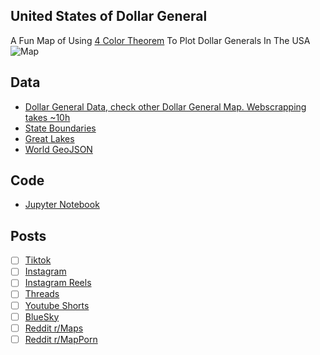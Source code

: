 ## United States of Dollar General
A Fun Map of Using [4 Color Theorem](https://en.wikipedia.org/wiki/Four_color_theorem) To Plot Dollar Generals In The USA
![Map](United_States_Of_Dollar_General.png)

## Data
* [Dollar General Data, check other Dollar General Map. Webscrapping takes ~10h](../Dollar_Generals_Per_State/)
* [State Boundaries](https://www.census.gov/geographies/mapping-files/time-series/geo/carto-boundary-file.html)
* [Great Lakes](https://usicecenter.gov/Products/GreatLakesData)
* [World GeoJSON](https://public.opendatasoft.com/explore/dataset/world-administrative-boundaries/export/?flg=en-us)

## Code
* [Jupyter Notebook](FormatData.ipynb)

## Posts
- [ ] [Tiktok]()
- [ ] [Instagram]()
- [ ] [Instagram Reels]()
- [ ] [Threads]()
- [ ] [Youtube Shorts]()
- [ ] [BlueSky]()
- [ ] [Reddit r/Maps]()
- [ ] [Reddit r/MapPorn]()

